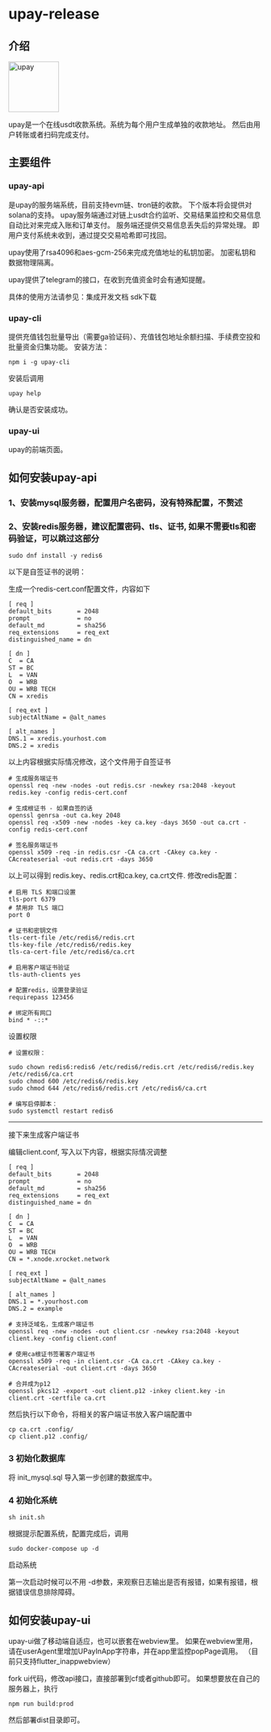 # upay-release

## 介绍

<img src="https://github.com/WhiteRiverBay/upay-ui/blob/main/public/logo.png?raw=true" alt="upay" title="upay" width="100px" height="100px" />

upay是一个在线usdt收款系统。系统为每个用户生成单独的收款地址。 然后由用户转账或者扫码完成支付。

## 主要组件

### upay-api

是upay的服务端系统，目前支持evm链、tron链的收款。 下个版本将会提供对solana的支持。
upay服务端通过对链上usdt合约监听、交易结果监控和交易信息自动比对来完成入账和订单支付。
服务端还提供交易信息丢失后的异常处理。 即用户支付系统未收到，通过提交交易哈希即可找回。

upay使用了rsa4096和aes-gcm-256来完成充值地址的私钥加密。 加密私钥和数据物理隔离。

upay提供了telegram的接口，在收到充值资金时会有通知提醒。

具体的使用方法请参见：集成开发文档 sdk下载

### upay-cli

提供充值钱包批量导出（需要ga验证码）、充值钱包地址余额扫描、手续费空投和批量资金归集功能。
安装方法：

```shell
npm i -g upay-cli
```

安装后调用

```shell
upay help
```

确认是否安装成功。

### upay-ui

upay的前端页面。

## 如何安装upay-api

### 1、安装mysql服务器，配置用户名密码，没有特殊配置，不赘述

### 2、安装redis服务器，建议配置密码、tls、证书, 如果不需要tls和密码验证，可以跳过这部分

```shell
sudo dnf install -y redis6
```

以下是自签证书的说明：

生成一个redis-cert.conf配置文件，内容如下

```text
[ req ]
default_bits       = 2048
prompt             = no
default_md         = sha256
req_extensions     = req_ext
distinguished_name = dn

[ dn ]
C  = CA
ST = BC
L  = VAN
O  = WRB
OU = WRB TECH
CN = xredis

[ req_ext ]
subjectAltName = @alt_names

[ alt_names ]
DNS.1 = xredis.yourhost.com
DNS.2 = xredis
```

以上内容根据实际情况修改，这个文件用于自签证书


```shell
# 生成服务端证书
openssl req -new -nodes -out redis.csr -newkey rsa:2048 -keyout redis.key -config redis-cert.conf
```

```shell
# 生成根证书 - 如果自签的话
openssl genrsa -out ca.key 2048
openssl req -x509 -new -nodes -key ca.key -days 3650 -out ca.crt -config redis-cert.conf
```

```shell
# 签名服务端证书
openssl x509 -req -in redis.csr -CA ca.crt -CAkey ca.key -CAcreateserial -out redis.crt -days 3650 
```

以上可以得到 redis.key、redis.crt和ca.key, ca.crt文件. 修改redis配置：

```text
# 启用 TLS 和端口设置
tls-port 6379
# 禁用非 TLS 端口
port 0  

# 证书和密钥文件
tls-cert-file /etc/redis6/redis.crt
tls-key-file /etc/redis6/redis.key
tls-ca-cert-file /etc/redis6/ca.crt

# 启用客户端证书验证
tls-auth-clients yes

# 配置redis，设置登录验证
requirepass 123456

# 绑定所有网口
bind * -::*

```

设置权限

```shell
# 设置权限：

sudo chown redis6:redis6 /etc/redis6/redis.crt /etc/redis6/redis.key /etc/redis6/ca.crt 
sudo chmod 600 /etc/redis6/redis.key
sudo chmod 644 /etc/redis6/redis.crt /etc/redis6/ca.crt

# 编写启停脚本：
sudo systemctl restart redis6
```
-------------

接下来生成客户端证书

编辑client.conf, 写入以下内容，根据实际情况调整

```text
[ req ]
default_bits       = 2048
prompt             = no
default_md         = sha256
req_extensions     = req_ext
distinguished_name = dn

[ dn ]
C  = CA
ST = BC
L  = VAN
O  = WRB
OU = WRB TECH
CN = *.xnode.xrocket.network

[ req_ext ]
subjectAltName = @alt_names

[ alt_names ]
DNS.1 = *.yourhost.com
DNS.2 = example
```

```shell
# 支持泛域名，生成客户端证书
openssl req -new -nodes -out client.csr -newkey rsa:2048 -keyout client.key -config client.conf

# 使用ca根证书签署客户端证书
openssl x509 -req -in client.csr -CA ca.crt -CAkey ca.key -CAcreateserial -out client.crt -days 3650 

# 合并成为p12
openssl pkcs12 -export -out client.p12 -inkey client.key -in client.crt -certfile ca.crt
```

然后执行以下命令，将相关的客户端证书放入客户端配置中

```shell
cp ca.crt .config/
cp client.p12 .config/
```

### 3 初始化数据库

将 init_mysql.sql 导入第一步创建的数据库中。

### 4 初始化系统

```shell
sh init.sh
```

根据提示配置系统，配置完成后，调用

```shell
sudo docker-compose up -d
```

启动系统

第一次启动时候可以不用 -d参数，来观察日志输出是否有报错，如果有报错，根据错误信息排除障碍。


## 如何安装upay-ui

upay-ui做了移动端自适应，也可以嵌套在webview里。
如果在webview里用，请在userAgent里增加UPayInApp字符串，并在app里监控popPage调用。 （目前只支持flutter_inappwebview）

fork ui代码，修改api接口，直接部署到cf或者github即可。
如果想要放在自己的服务器上，执行

```shell
npm run build:prod
```

然后部署dist目录即可。
